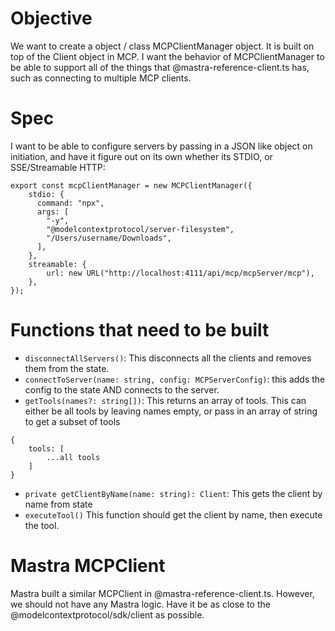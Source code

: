 # Objective 

We want to create a object / class MCPClientManager object. It is built on top of the Client object in MCP. I want the behavior of MCPClientManager to be able to support all of the things that @mastra-reference-client.ts has, such as connecting to multiple MCP clients. 

# Spec
I want to be able to configure servers by passing in a JSON like object on initiation, and have it figure out on its own whether its STDIO, or SSE/Streamable HTTP: 

```
export const mcpClientManager = new MCPClientManager({
    stdio: {
      command: "npx",
      args: [
        "-y",
        "@modelcontextprotocol/server-filesystem",
        "/Users/username/Downloads",
      ],
    },
    streamable: {
        url: new URL("http://localhost:4111/api/mcp/mcpServer/mcp"),
    },
});
```

# Functions that need to be built
- `disconnectAllServers()`: This disconnects all the clients and removes them from the state. 
- `connectToServer(name: string, config: MCPServerConfig)`: this adds the config to the state AND connects to the server. 
- `getTools(names?: string[])`: This returns an array of tools. This can either be all tools by leaving names empty, or pass in an array of string to get a subset of tools
```
{
    tools: [
        ...all tools
    ]
}
```
- `private getClientByName(name: string): Client`: This gets the client by name from state 
- `executeTool()` This function should get the client by name, then execute the tool. 

# Mastra MCPClient 
Mastra built a similar MCPClient in @mastra-reference-client.ts. However, we should not have any Mastra logic. Have it be as close to the @modelcontextprotocol/sdk/client as possible. 